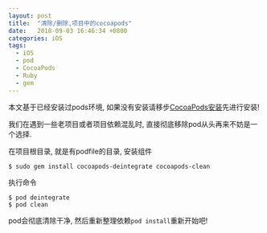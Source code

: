 ```yaml
---
layout: post
title:  "清除/删除,项目中的cocoapods"
date:   2018-09-03 16:46:34 +0800
categories: iOS
tags:
  - iOS
  - pod
  - CocoaPods
  - Ruby
  - gem
---
```

本文基于已经安装过pods环境, 如果没有安装请移步[CocoaPods安装](http://blog.wyyy.me/ios/2017/06/25/install-cocoapods.html)先进行安装!

我们在遇到一些老项目或者项目依赖混乱时, 直接彻底移除pod从头再来不妨是一个选择.

在项目根目录, 就是有podfile的目录, 安装组件
```shell
$ sudo gem install cocoapods-deintegrate cocoapods-clean
```
执行命令

```shell
$ pod deintegrate
$ pod clean
```
pod会彻底清除干净, 然后重新整理依赖`pod install`重新开始吧!
